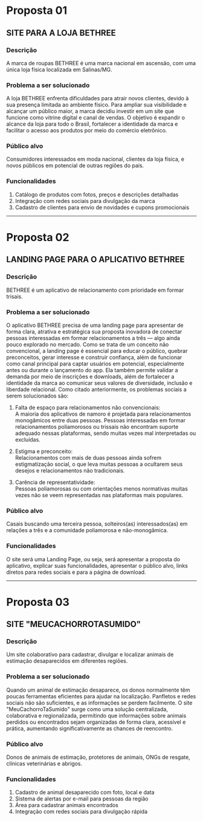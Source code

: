 # Proposta 01

## SITE PARA A LOJA BETHREE

### Descrição

A marca de roupas BETHREE é uma marca nacional em ascensão, com uma única loja física localizada em Salinas/MG.

### Problema a ser solucionado

A loja BETHREE enfrenta dificuldades para atrair novos clientes, devido à sua presença limitada ao ambiente físico. Para ampliar sua visibilidade e alcançar um público maior, a marca decidiu investir em um site que funcione como vitrine digital e canal de vendas. O objetivo é expandir o alcance da loja para todo o Brasil, fortalecer a identidade da marca e facilitar o acesso aos produtos por meio do comércio eletrônico.

### Público alvo

Consumidores interessados em moda nacional, clientes da loja física, e novos públicos em potencial de outras regiões do país.

### Funcionalidades

1. Catálogo de produtos com fotos, preços e descrições detalhadas  
2. Integração com redes sociais para divulgação da marca  
3. Cadastro de clientes para envio de novidades e cupons promocionais  

---

# Proposta 02

## LANDING PAGE PARA O APLICATIVO BETHREE

### Descrição

BETHREE é um aplicativo de relacionamento com prioridade em formar trisais.

### Problema a ser solucionado

O aplicativo BETHREE precisa de uma landing page para apresentar de forma clara, atrativa e estratégica sua proposta inovadora de conectar pessoas interessadas em formar relacionamentos a três — algo ainda pouco explorado no mercado. Como se trata de um conceito não convencional, a landing page é essencial para educar o público, quebrar preconceitos, gerar interesse e construir confiança, além de funcionar como canal principal para captar usuários em potencial, especialmente antes ou durante o lançamento do app. Ela também permite validar a demanda por meio de inscrições e downloads, além de fortalecer a identidade da marca ao comunicar seus valores de diversidade, inclusão e liberdade relacional. Como citado anteriormente, os problemas sociais a serem solucionados são:

1. Falta de espaço para relacionamentos não convencionais:  
A maioria dos aplicativos de namoro é projetada para relacionamentos monogâmicos entre duas pessoas. Pessoas interessadas em formar relacionamentos poliamorosos ou trissais não encontram suporte adequado nessas plataformas, sendo muitas vezes mal interpretadas ou excluídas.  

2. Estigma e preconceito:  
Relacionamentos com mais de duas pessoas ainda sofrem estigmatização social, o que leva muitas pessoas a ocultarem seus desejos e relacionamentos não tradicionais.  

3. Carência de representatividade:  
Pessoas poliamorosas ou com orientações menos normativas muitas vezes não se veem representadas nas plataformas mais populares.  

### Público alvo
Casais buscando uma terceira pessoa, solteiros(as) interessados(as) em relações a três e a comunidade poliamorosa e não-monogâmica.


### Funcionalidades

O site será uma Landing Page, ou seja, será apresentar a proposta do aplicativo, explicar suas funcionalidades, apresentar o público alvo, links diretos para redes sociais e para a página de download.

---

# Proposta 03

## SITE "MEUCACHORROTASUMIDO"

### Descrição

Um site colaborativo para cadastrar, divulgar e localizar animais de estimação desaparecidos em diferentes regiões.

### Problema a ser solucionado

Quando um animal de estimação desaparece, os donos normalmente têm poucas ferramentas eficientes para ajudar na localização. Panfletos e redes sociais não são suficientes, e as informações se perdem facilmente. O site "MeuCachorroTaSumido" surge como uma solução centralizada, colaborativa e regionalizada, permitindo que informações sobre animais perdidos ou encontrados sejam organizadas de forma clara, acessível e prática, aumentando significativamente as chances de reencontro.

### Público alvo

Donos de animais de estimação, protetores de animais, ONGs de resgate, clínicas veterinárias e abrigos.

### Funcionalidades

1. Cadastro de animal desaparecido com foto, local e data  
2. Sistema de alertas por e-mail para pessoas da região  
3. Área para cadastrar animais encontrados  
4. Integração com redes sociais para divulgação rápida  
